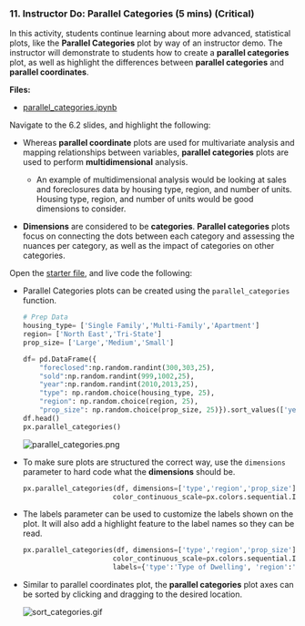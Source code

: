 ### 11. Instructor Do: Parallel Categories (5 mins) (Critical)

In this activity, students continue learning about more advanced, statistical plots, like the **Parallel Categories** plot by way of an instructor demo. The instructor will demonstrate to students how to create a **parallel categories** plot, as well as highlight the differences between **parallel categories** and **parallel coordinates**.

**Files:**

* [parallel_categories.ipynb](Activities/11-Ins_Parallel_Categories/Solved/parallel_categories.ipynb)

Navigate to the 6.2 slides, and highlight the following:

* Whereas **parallel coordinate** plots are used for multivariate analysis and mapping relationships between variables, **parallel categories** plots are used to perform **multidimensional** analysis.

  * An example of multidimensional analysis would be looking at sales and foreclosures data by housing type, region, and number of units. Housing type, region, and number of units would be good dimensions to consider.

* **Dimensions** are considered to be **categories**. **Parallel categories** plots focus on connecting the dots between each category and assessing the nuances per category, as well as the impact of categories on other categories.

Open the [starter file](Activities/11-Ins_Parallel_Categories/Solved/parallel_categories.ipynb), and live code the following:

* Parallel Categories plots can be created using the `parallel_categories` function.

  ```python
  # Prep Data
  housing_type= ['Single Family','Multi-Family','Apartment']
  region= ['North East','Tri-State']
  prop_size= ['Large','Medium','Small']

  df= pd.DataFrame({
      "foreclosed":np.random.randint(300,303,25),
      "sold":np.random.randint(999,1002,25),
      "year":np.random.randint(2010,2013,25),
      "type": np.random.choice(housing_type, 25),
      "region": np.random.choice(region, 25),
      "prop_size": np.random.choice(prop_size, 25)}).sort_values(['year','type','region','prop_size'])
  df.head()
  px.parallel_categories()
  ```

  ![parallel_categories.png](Images/parallel_categories.png)

* To make sure plots are structured the correct way, use the `dimensions` parameter to hard code what the **dimensions** should be.

  ```python
  px.parallel_categories(df, dimensions=['type','region','prop_size'], color='year',
                        color_continuous_scale=px.colors.sequential.Inferno)
  ```

* The labels parameter can be used to customize the labels shown on the plot. It will also add a highlight feature to the label names so they can be read.

  ```python
  px.parallel_categories(df, dimensions=['type','region','prop_size'], color='year',
                        color_continuous_scale=px.colors.sequential.Inferno,
                        labels={'type':'Type of Dwelling', 'region':'Region', 'prop_size':'Property Size'})
  ```

* Similar to parallel coordinates plot, the **parallel categories** plot axes can be sorted by clicking and dragging to the desired location.

  ![sort_categories.gif](Images/sort_categories.gif)
